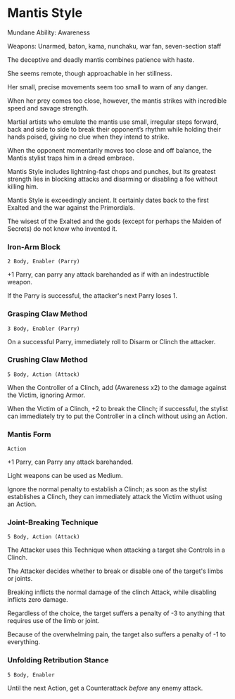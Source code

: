 Mantis Style
============

Mundane Ability: Awareness

Weapons: Unarmed, baton, kama, nunchaku, war fan, seven-section staff


The deceptive and deadly mantis combines patience with haste.

She seems remote, though approachable in her stillness.

Her small, precise movements seem too small to warn of any danger.

When her prey comes too close, however, the mantis strikes with incredible speed and savage strength.

Martial artists who emulate the mantis use small, irregular steps forward, back and side to side to break their opponent’s rhythm while holding their hands poised, giving no clue when they intend to strike.

When the opponent momentarily moves too close and off balance, the Mantis stylist traps him in a dread embrace.

Mantis Style includes lightning-fast chops and punches, but its greatest strength lies in blocking attacks and disarming or disabling a foe without killing him.

Mantis Style is exceedingly ancient. It certainly dates back to the first Exalted and the war against the Primordials.

The wisest of the Exalted and the gods (except for perhaps the Maiden of Secrets) do not know who invented it.


### Iron-Arm Block
`2 Body, Enabler (Parry)`

+1 Parry, can parry any attack barehanded as if with an indestructible weapon.

If the Parry is successful, the attacker's next Parry loses 1.


### Grasping Claw Method
`3 Body, Enabler (Parry)`

On a successful Parry, immediately roll to Disarm or Clinch the attacker.


### Crushing Claw Method
`5 Body, Action (Attack)`

When the Controller of a Clinch, add (Awareness x2) to the damage against the Victim, ignoring Armor.

When the Victim of a Clinch, +2 to break the Clinch; if successful, the stylist can immediately try to put the Controller in a clinch without using an Action.


### Mantis Form
`Action`

+1 Parry, can Parry any attack barehanded.

Light weapons can be used as Medium.

Ignore the normal penalty to establish a Clinch; as soon as the stylist establishes a Clinch, they can immediately attack the Victim withuot using an Action.


### Joint-Breaking Technique
`5 Body, Action (Attack)`

The Attacker uses this Technique when attacking a target she Controls in a Clinch.

The Attacker decides whether to break or disable one of the target's limbs or joints.

Breaking inflicts the normal damage of the clinch Attack, while disabling inflicts zero damage.

Regardless of the choice, the target suffers a penalty of -3 to anything that requires use of the limb or joint.

Because of the overwhelming pain, the target also suffers a penalty of -1 to everything.


### Unfolding Retribution Stance
`5 Body, Enabler`

Until the next Action, get a Counterattack *before* any enemy attack.
